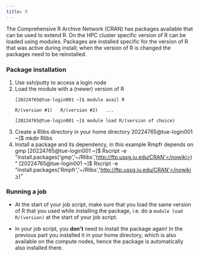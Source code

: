 ```yaml
---
title: R
---
```

The Comprehensive R Archive Network (CRAN) has packages available that
can be used to extend R. On the HPC cluster specific version of R can be
loaded using modules. Packages are installed specific for the version of
R that was active during install; when the version of R is changed the
packages need to be reinstalled.

### Package installation

1.  Use ssh/putty to access a login node
2.  Load the module with a (newer) version of R
       ```shell
       [20224765@tue-login001 ~]$ module avail R

       R/(version #1)   R/(version #2)   ...

       [20224765@tue-login001 ~]$ module load R/(version of choice)
       ```
3.  Create a Rlibs directory in your home directory
        20224765@tue-login001 ~]$  mkdir Rlibs
4.  Install a package and its dependency, in this example Rmpfr depends on gmp
        [20224765@tue-login001 ~]$ Rscript -e "install.packages('gmp','~/Rlibs','<nowiki>http://ftp.ussg.iu.edu/CRAN'</nowiki>)"
        [20224765@tue-login001 ~]$ Rscript -e "install.packages('Rmpfr','~/Rlibs','<nowiki>http://ftp.ussg.iu.edu/CRAN'</nowiki>)"

### Running a job

-   At the start of your job script, make sure that you load the same
    version of R that you used while installing the package, i.e. do a
    `module load R/(version)` at the start of your job script.

<!-- -->

-   In your job script, you **don't** need to install the package again!
    In the previous part you installed it in your home directory, which
    is also available on the compute nodes, hence the package is
    automatically also installed there.